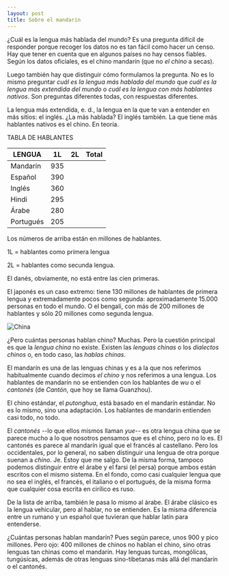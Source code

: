 ```yaml
---
layout: post
title: Sobre el mandarín
---
```

¿Cuál es la lengua más hablada del mundo? 
Es una pregunta difícil de responder porque recoger los datos no es tan fácil como hacer un censo. Hay que tener en cuenta que en algunos países no hay censos fiables. Según los datos oficiales, es el chino mandarín (que no _el chino_ a secas). 
 
Luego también hay que distinguir cómo formulamos la pregunta. No es lo mismo preguntar _cuál es la lengua más hablada del mundo_ que _cuál es la lengua más extendida del mundo_ o _cuál es la lengua con más hablantes nativos_. Son preguntas diferentes todas, con respuestas diferentes.  
 
La lengua más extendida, e. d., la lengua en la que te van a entender en más sitios: el inglés. ¿La más hablada? El inglés también. La que tiene más hablantes nativos es el chino. En teoría.  
 
TABLA DE HABLANTES 
 
|LENGUA|1L |2L | Total| 
|---|---|---|---| 
| Mandarín | 935  
|Español | 390 
|Inglés | 360 
|Hindi | 295 
|Árabe | 280 
|Portugués | 205 
 
Los números de arriba están en millones de hablantes.  
 
1L = hablantes como primera lengua 
 
2L = hablantes como secunda lengua.  
 
El danés, obviamente, no está entre las cien primeras.  
 
El japonés es un caso extremo: tiene 130 millones de hablantes de primera lengua y extremadamente pocos como segunda: aproximadamente 15.000 personas en todo el mundo. O el bengalí, con más de 200 millones de hablantes y sólo 20 millones como segunda lengua.  
 
![China](https://static.pexels.com/photos/2950/lamp-traditional-asia-china.jpg 
) 
 
 
¿Pero cuántas personas hablan chino? 
Muchas. Pero la cuestión principal es que la _lengua china_ no existe. Existen las _lenguas chinas_ o los _dialectos chinos_ o, en todo caso, las _hablas chinas_.  
 
El mandarín es una de las lenguas chinas y es a la que nos referimos habitualmente cuando decimos _el chino_ y nos referimos a una lengua. Los hablantes de mandarín no se entienden con los hablantes de _wu_ o el _cantonés_ (de _Cantón_, que hoy se llama Guanzhou). 
 
El chino estándar, el _putonghua_, está basado en el mandarín estándar. No es lo mismo, sino una adaptación. Los hablantes de mandarín entienden casi todo, no todo.  
 
El _cantonés_ --lo que ellos mismos llaman _yue_-- es otra lengua china que se parece mucho a lo que nosotros pensamos que es el chino, pero no lo es. El cantonés es parece al mandarín igual que el francés al castellano. Pero los occidentales, por lo general, no saben distinguir una lengua de otra porque suenan a _chino_. Je. Estoy que me salgo. De la misma forma, tampoco podemos distinguir entre el árabe y el farsi (el persa) porque ambos están escritos con el mismo sistema. En el fondo, como casi cualquier lengua que no sea el inglés, el francés, el italiano o el portugués, de la misma forma que cualquier cosa escrita en cirílico es ruso.  
 
  
 
De la lista de arriba, también le pasa lo mismo al árabe. El árabe clásico es la lengua vehicular, pero al hablar, no se entienden. Es la misma diferencia entre un rumano y un español que tuvieran que hablar latín para entenderse.  
 
¿Cuántas personas hablan mandarín? 
Pues según parece, unos 900 y pico millones. Pero ojo: 400 millones de chinos no hablan el chino, sino otras lenguas tan chinas como el mandarín. Hay lenguas turcas, mongólicas, tungúsicas, además de otras lenguas sino-tibetanas más allá del mandarín o el cantonés.  
